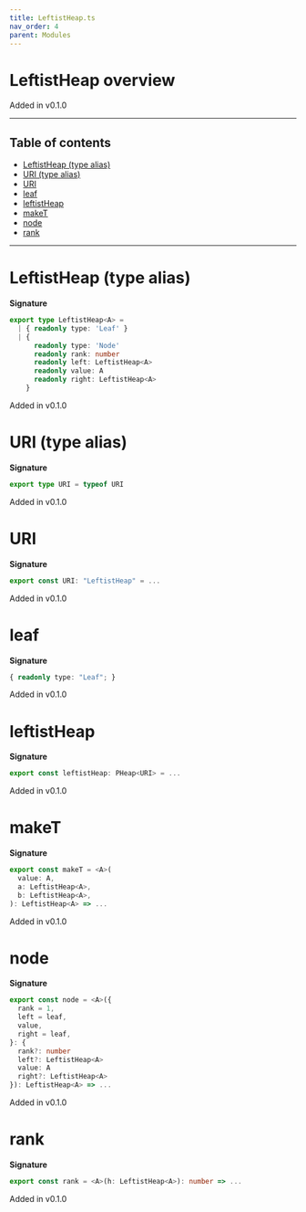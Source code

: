 ```yaml
---
title: LeftistHeap.ts
nav_order: 4
parent: Modules
---
```


# LeftistHeap overview

Added in v0.1.0

---

<h2 class="text-delta">Table of contents</h2>

- [LeftistHeap (type alias)](#leftistheap-type-alias)
- [URI (type alias)](#uri-type-alias)
- [URI](#uri)
- [leaf](#leaf)
- [leftistHeap](#leftistheap)
- [makeT](#maket)
- [node](#node)
- [rank](#rank)

---

# LeftistHeap (type alias)

**Signature**

```ts
export type LeftistHeap<A> =
  | { readonly type: 'Leaf' }
  | {
      readonly type: 'Node'
      readonly rank: number
      readonly left: LeftistHeap<A>
      readonly value: A
      readonly right: LeftistHeap<A>
    }
```

Added in v0.1.0

# URI (type alias)

**Signature**

```ts
export type URI = typeof URI
```

Added in v0.1.0

# URI

**Signature**

```ts
export const URI: "LeftistHeap" = ...
```

Added in v0.1.0

# leaf

**Signature**

```ts
{ readonly type: "Leaf"; }
```

Added in v0.1.0

# leftistHeap

**Signature**

```ts
export const leftistHeap: PHeap<URI> = ...
```

Added in v0.1.0

# makeT

**Signature**

```ts
export const makeT = <A>(
  value: A,
  a: LeftistHeap<A>,
  b: LeftistHeap<A>,
): LeftistHeap<A> => ...
```

Added in v0.1.0

# node

**Signature**

```ts
export const node = <A>({
  rank = 1,
  left = leaf,
  value,
  right = leaf,
}: {
  rank?: number
  left?: LeftistHeap<A>
  value: A
  right?: LeftistHeap<A>
}): LeftistHeap<A> => ...
```

Added in v0.1.0

# rank

**Signature**

```ts
export const rank = <A>(h: LeftistHeap<A>): number => ...
```

Added in v0.1.0
